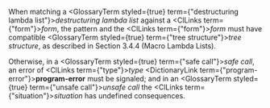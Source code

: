  



When matching a <GlossaryTerm styled={true} term={"destructuring lambda list"}><i>destructuring lambda list</i></GlossaryTerm> against a <ClLinks  term={"form"}><i>form</i></ClLinks>, the pattern and the <ClLinks  term={"form"}><i>form</i></ClLinks> must have compatible <GlossaryTerm styled={true} term={"tree structure"}><i>tree structure</i></GlossaryTerm>, as described in Section 3.4.4 (Macro Lambda Lists). 



Otherwise, in a <GlossaryTerm styled={true} term={"safe call"}><i>safe call</i></GlossaryTerm>, an error of <ClLinks  term={"type"}><i>type</i></ClLinks> <DictionaryLink  term={"program-error"}><b>program-error</b></DictionaryLink> must be signaled; and in an <GlossaryTerm styled={true} term={"unsafe call"}><i>unsafe call</i></GlossaryTerm> the <ClLinks  term={"situation"}><i>situation</i></ClLinks> has undefined consequences. 



